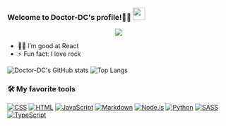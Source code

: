 
<h3>
  Welcome to Doctor-DC's profile!👋🤔
  <img src="https://media.giphy.com/media/hvRJCLFzcasrR4ia7z/giphy.gif" width="28">
</h3>



<p align="center">
  <a href="https://github.com/Doctor-DC"><img src="https://readme-typing-svg.herokuapp.com?color=2196F3&lines=Always+learning+new+things"></a>
</p>

  - 🧑‍💻 I’m good at React
  - ⚡ Fun fact: I love rock

![Doctor-DC's GitHub stats](https://github-readme-stats.vercel.app/api?username=Doctor-DC&count_private=true&show_icons=true&theme=tokyonight)
![Top Langs](https://github-readme-stats.vercel.app/api/top-langs/?username=Doctor-DC&count_private=true&show_icons=true&theme=tokyonight&layout=compact)


<h3>
  🛠️ My favorite tools
</h3>
<p lign="center">
    <a href="https://github.com/Doctor-DC"><img alt="CSS" src="https://img.shields.io/badge/CSS-1572B6.svg?logo=css3&logoColor=white"></a>
    <a href="https://github.com/Doctor-DC"><img alt="HTML" src="https://img.shields.io/badge/HTML-E34F26.svg?logo=html5&logoColor=white"></a>
    <a href="https://github.com/Doctor-DC"><img alt="JavaScript" src="https://img.shields.io/badge/JavaScript-F7DF1E.svg?logo=javascript&logoColor=black"></a>
    <a href="https://github.com/Doctor-DC"><img alt="Markdown" src="https://img.shields.io/badge/Markdown-000000.svg?logo=markdown&logoColor=white"></a>
    <a href="https://github.com/Doctor-DC"><img alt="Node.js" src="https://img.shields.io/badge/Node.js-43853D.svg?logo=node.js&logoColor=white"></a>
    <a href="https://github.com/Doctor-DC"><img alt="Python" src="https://img.shields.io/badge/Python-14354C.svg?logo=python&logoColor=white"></a>
    <a href="https://github.com/Doctor-DC"><img alt="SASS" src="https://img.shields.io/badge/Sass-hotpink.svg?logo=SASS&logoColor=white"></a>
    <a href="https://github.com/Doctor-DC"><img alt="TypeScript" src="https://img.shields.io/badge/TypeScript-007ACC.svg?logo=typescript&logoColor=white"></a>
</p>
